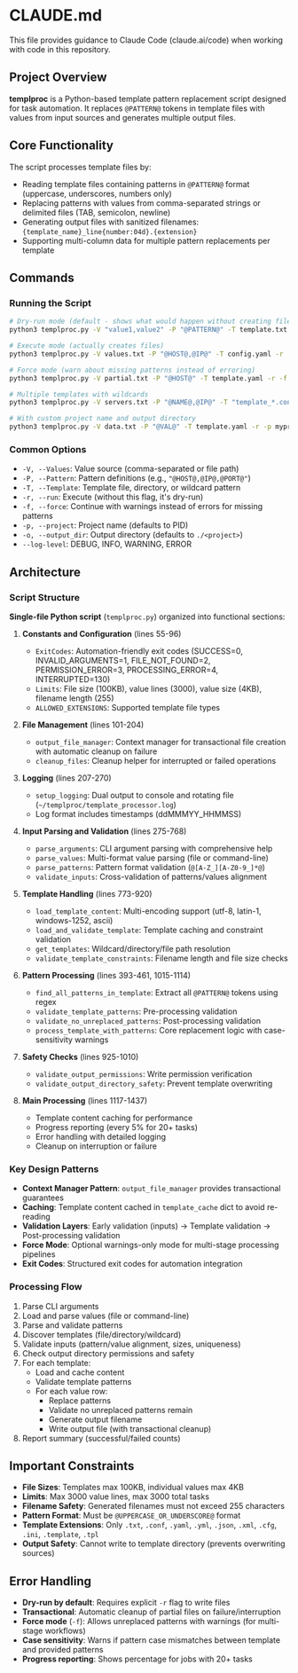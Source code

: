 # CLAUDE.md

This file provides guidance to Claude Code (claude.ai/code) when working with code in this repository.

## Project Overview

**templproc** is a Python-based template pattern replacement script designed for task automation. It replaces `@PATTERN@` tokens in template files with values from input sources and generates multiple output files.

## Core Functionality

The script processes template files by:
- Reading template files containing patterns in `@PATTERN@` format (uppercase, underscores, numbers only)
- Replacing patterns with values from comma-separated strings or delimited files (TAB, semicolon, newline)
- Generating output files with sanitized filenames: `{template_name}_line{number:04d}.{extension}`
- Supporting multi-column data for multiple pattern replacements per template

## Commands

### Running the Script

```bash
# Dry-run mode (default - shows what would happen without creating files)
python3 templproc.py -V "value1,value2" -P "@PATTERN@" -T template.txt

# Execute mode (actually creates files)
python3 templproc.py -V values.txt -P "@HOST@,@IP@" -T config.yaml -r

# Force mode (warn about missing patterns instead of erroring)
python3 templproc.py -V partial.txt -P "@HOST@" -T template.yaml -r -f

# Multiple templates with wildcards
python3 templproc.py -V servers.txt -P "@NAME@,@IP@" -T "template_*.conf" -r

# With custom project name and output directory
python3 templproc.py -V data.txt -P "@VAL@" -T template.yaml -r -p myproject -o /path/to/output
```

### Common Options

- `-V, --Values`: Value source (comma-separated or file path)
- `-P, --Pattern`: Pattern definitions (e.g., `"@HOST@,@IP@,@PORT@"`)
- `-T, --Template`: Template file, directory, or wildcard pattern
- `-r, --run`: Execute (without this flag, it's dry-run)
- `-f, --force`: Continue with warnings instead of errors for missing patterns
- `-p, --project`: Project name (defaults to PID)
- `-o, --output_dir`: Output directory (defaults to `./<project>`)
- `--log-level`: DEBUG, INFO, WARNING, ERROR

## Architecture

### Script Structure

**Single-file Python script** (`templproc.py`) organized into functional sections:

1. **Constants and Configuration** (lines 55-96)
   - `ExitCodes`: Automation-friendly exit codes (SUCCESS=0, INVALID_ARGUMENTS=1, FILE_NOT_FOUND=2, PERMISSION_ERROR=3, PROCESSING_ERROR=4, INTERRUPTED=130)
   - `Limits`: File size (100KB), value lines (3000), value size (4KB), filename length (255)
   - `ALLOWED_EXTENSIONS`: Supported template file types

2. **File Management** (lines 101-204)
   - `output_file_manager`: Context manager for transactional file creation with automatic cleanup on failure
   - `cleanup_files`: Cleanup helper for interrupted or failed operations

3. **Logging** (lines 207-270)
   - `setup_logging`: Dual output to console and rotating file (`~/templproc/template_processor.log`)
   - Log format includes timestamps (ddMMMYY_HHMMSS)

4. **Input Parsing and Validation** (lines 275-768)
   - `parse_arguments`: CLI argument parsing with comprehensive help
   - `parse_values`: Multi-format value parsing (file or command-line)
   - `parse_patterns`: Pattern format validation (`@[A-Z_][A-Z0-9_]*@`)
   - `validate_inputs`: Cross-validation of patterns/values alignment

5. **Template Handling** (lines 773-920)
   - `load_template_content`: Multi-encoding support (utf-8, latin-1, windows-1252, ascii)
   - `load_and_validate_template`: Template caching and constraint validation
   - `get_templates`: Wildcard/directory/file path resolution
   - `validate_template_constraints`: Filename length and file size checks

6. **Pattern Processing** (lines 393-461, 1015-1114)
   - `find_all_patterns_in_template`: Extract all `@PATTERN@` tokens using regex
   - `validate_template_patterns`: Pre-processing validation
   - `validate_no_unreplaced_patterns`: Post-processing validation
   - `process_template_with_patterns`: Core replacement logic with case-sensitivity warnings

7. **Safety Checks** (lines 925-1010)
   - `validate_output_permissions`: Write permission verification
   - `validate_output_directory_safety`: Prevent template overwriting

8. **Main Processing** (lines 1117-1437)
   - Template content caching for performance
   - Progress reporting (every 5% for 20+ tasks)
   - Error handling with detailed logging
   - Cleanup on interruption or failure

### Key Design Patterns

- **Context Manager Pattern**: `output_file_manager` provides transactional guarantees
- **Caching**: Template content cached in `template_cache` dict to avoid re-reading
- **Validation Layers**: Early validation (inputs) → Template validation → Post-processing validation
- **Force Mode**: Optional warnings-only mode for multi-stage processing pipelines
- **Exit Codes**: Structured exit codes for automation integration

### Processing Flow

1. Parse CLI arguments
2. Load and parse values (file or command-line)
3. Parse and validate patterns
4. Discover templates (file/directory/wildcard)
5. Validate inputs (pattern/value alignment, sizes, uniqueness)
6. Check output directory permissions and safety
7. For each template:
   - Load and cache content
   - Validate template patterns
   - For each value row:
     - Replace patterns
     - Validate no unreplaced patterns remain
     - Generate output filename
     - Write output file (with transactional cleanup)
8. Report summary (successful/failed counts)

## Important Constraints

- **File Sizes**: Templates max 100KB, individual values max 4KB
- **Limits**: Max 3000 value lines, max 3000 total tasks
- **Filename Safety**: Generated filenames must not exceed 255 characters
- **Pattern Format**: Must be `@UPPERCASE_OR_UNDERSCORE@` format
- **Template Extensions**: Only `.txt`, `.conf`, `.yaml`, `.yml`, `.json`, `.xml`, `.cfg`, `.ini`, `.template`, `.tpl`
- **Output Safety**: Cannot write to template directory (prevents overwriting sources)

## Error Handling

- **Dry-run by default**: Requires explicit `-r` flag to write files
- **Transactional**: Automatic cleanup of partial files on failure/interruption
- **Force mode** (`-f`): Allows unreplaced patterns with warnings (for multi-stage workflows)
- **Case sensitivity**: Warns if pattern case mismatches between template and provided patterns
- **Progress reporting**: Shows percentage for jobs with 20+ tasks
